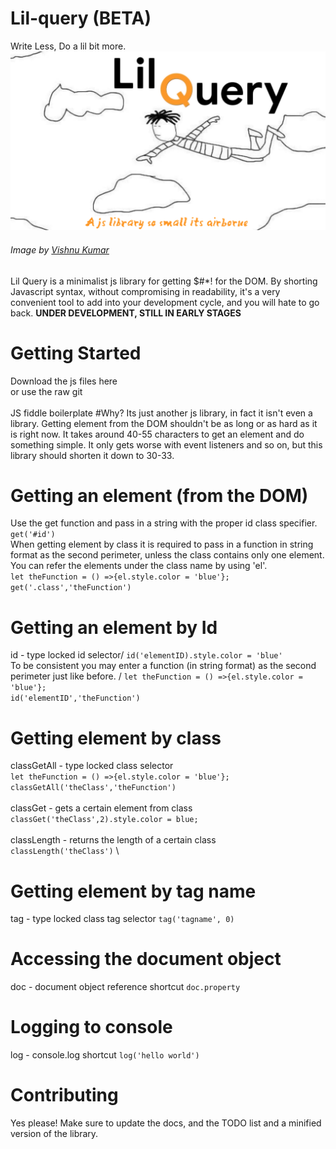 # Lil-query (BETA)
Write Less, Do a lil bit more. \
![alt text](./images/bannerLogo.png "Banner Logo")
###### Image by [Vishnu Kumar](https://www.instagram.com/vshnukmr/)

Lil Query is a minimalist js library for getting $#*! for the DOM. By shorting Javascript syntax, without compromising in readability, it's a very convenient tool to add into your development cycle, and you will hate to go back.
 **UNDER DEVELOPMENT, STILL IN EARLY STAGES**

# Getting Started
Download the js files here \
or use the raw git \
\
JS fiddle boilerplate
#Why?
Its just another js library, in fact it isn't even a library. Getting element from the DOM shouldn't be as long or as hard as it is right now.
It takes around 40-55 characters to get an element and do something simple. It only gets worse with event listeners and so on, but this library should shorten it down to 30-33.

# Getting an element (from the DOM)
 Use the get function and pass in a string with the proper id class specifier.
`get('#id')` \
When getting element by class it is required to pass in a function in string format as the second perimeter, unless the class contains only one element. You can refer the elements under the class name by using 'el'. \
`let theFunction = () =>{el.style.color = 'blue'};` \
`get('.class','theFunction')`

# Getting an element by Id
id - type locked id selector/
`id('elementID).style.color = 'blue'` \
To be consistent you may enter a function (in string format) as the second perimeter just like before. /
`let theFunction = () =>{el.style.color = 'blue'};` \
`id('elementID','theFunction')`

# Getting element by class
classGetAll -  type locked class selector \
`let theFunction = () =>{el.style.color = 'blue'};` \
`classGetAll('theClass','theFunction')` \
\
classGet - gets a certain element from class \
`classGet('theClass',2).style.color = blue;` \
\
classLength - returns the length of a certain class \
`classLength('theClass')` \
# Getting element by tag name
tag - type locked class tag selector
`tag('tagname', 0)`
# Accessing the document object
doc - document object reference shortcut
`doc.property`

# Logging to console
log - console.log shortcut
`log('hello world')`

# Contributing
Yes please! Make sure to update the docs, and the TODO list and a minified version of the library.